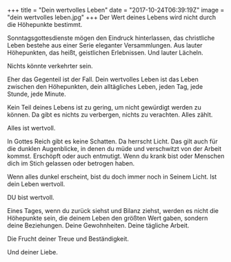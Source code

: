 +++
title = "Dein wertvolles Leben"
date = "2017-10-24T06:39:19Z"
image = "dein wertvolles leben.jpg"
+++
Der Wert deines Lebens wird nicht durch die Höhepunkte bestimmt.

Sonntagsgottesdienste mögen den Eindruck hinterlassen, das christliche Leben bestehe aus einer Serie eleganter Versammlungen. Aus lauter Höhepunkten, das heißt, geistlichen Erlebnissen. Und lauter Lächeln.

Nichts könnte verkehrter sein.

Eher das Gegenteil ist der Fall. Dein wertvolles Leben ist das Leben zwischen den Höhepunkten, dein alltägliches Leben, jeden Tag, jede Stunde, jede Minute.

Kein Teil deines Lebens ist zu gering, um nicht gewürdigt werden zu können. Da gibt es nichts zu verbergen, nichts zu verachten. Alles zählt.

Alles ist wertvoll.

In Gottes Reich gibt es keine Schatten. Da herrscht Licht. Das gilt auch für die dunklen Augenblicke, in denen du müde und verschwitzt von der Arbeit kommst. Erschöpft oder auch entmutigt. Wenn du krank bist oder Menschen dich im Stich gelassen oder betrogen haben. 

Wenn alles dunkel erscheint, bist du doch immer noch in Seinem Licht. Ist dein Leben wertvoll.

DU bist wertvoll.

Eines Tages, wenn du zurück siehst und Bilanz ziehst, werden es nicht die Höhepunkte sein, die deinem Leben den größten Wert gaben, sondern deine Beziehungen. Deine Gewohnheiten. Deine tägliche Arbeit.

Die Frucht deiner Treue und Beständigkeit.

Und deiner Liebe.
